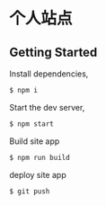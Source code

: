 # 个人站点

## Getting Started

Install dependencies,

```bash
$ npm i
```

Start the dev server,

```bash
$ npm start
```

Build site app

```bash
$ npm run build
```

deploy site app

```bash
$ git push
```
